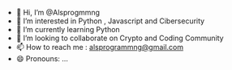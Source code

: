 - 👋 Hi, I’m @Alsprogmmng
- 👀 I’m interested in Python , Javascript and Cibersecurity 
- 🌱 I’m currently learning Python 
- 💞️ I’m looking to collaborate on Crypto and Coding Community
- 📫 How to reach me :  alsprogrammng@gmail.com
- 😄 Pronouns: ...


<!---
Alsprogmmng/Alsprogmmng is a ✨ special ✨ repository because its `README.md` (this file) appears on your GitHub profile.
You can click the Preview link to take a look at your changes.
--->
